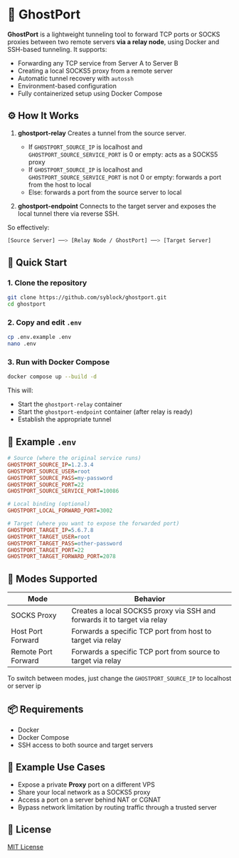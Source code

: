 
# 👻 GhostPort

**GhostPort** is a lightweight tunneling tool to forward TCP ports or SOCKS proxies between two remote servers **via a relay node**, using Docker and SSH-based tunneling. It supports:

- Forwarding any TCP service from Server A to Server B
- Creating a local SOCKS5 proxy from a remote server
- Automatic tunnel recovery with `autossh`
- Environment-based configuration
- Fully containerized setup using Docker Compose

## ⚙️ How It Works

1. **ghostport-relay**
   Creates a tunnel from the source server.

   * If `GHOSTPORT_SOURCE_IP` is localhost and `GHOSTPORT_SOURCE_SERVICE_PORT` is 0 or empty: acts as a SOCKS5 proxy
   * If `GHOSTPORT_SOURCE_IP` is localhost and `GHOSTPORT_SOURCE_SERVICE_PORT` is not 0 or empty: forwards a port from the host to local
   * Else: forwards a port from the source server to local

2. **ghostport-endpoint**
   Connects to the target server and exposes the local tunnel there via reverse SSH.

So effectively:

```bash
[Source Server] ──> [Relay Node / GhostPort] ──> [Target Server]
```

## 🚀 Quick Start

### 1. Clone the repository

```bash
git clone https://github.com/syblock/ghostport.git
cd ghostport
```

### 2. Copy and edit `.env`

```bash
cp .env.example .env
nano .env
```

### 3. Run with Docker Compose

```bash
docker compose up --build -d
```

This will:

* Start the `ghostport-relay` container
* Start the `ghostport-endpoint` container (after relay is ready)
* Establish the appropriate tunnel

## 🧾 Example `.env`

```ini
# Source (where the original service runs)
GHOSTPORT_SOURCE_IP=1.2.3.4
GHOSTPORT_SOURCE_USER=root
GHOSTPORT_SOURCE_PASS=my-password
GHOSTPORT_SOURCE_PORT=22
GHOSTPORT_SOURCE_SERVICE_PORT=10086

# Local binding (optional)
GHOSTPORT_LOCAL_FORWARD_PORT=3002

# Target (where you want to expose the forwarded port)
GHOSTPORT_TARGET_IP=5.6.7.8
GHOSTPORT_TARGET_USER=root
GHOSTPORT_TARGET_PASS=other-password
GHOSTPORT_TARGET_PORT=22
GHOSTPORT_TARGET_FORWARD_PORT=2078
```

## 🧰 Modes Supported

| Mode         | Behavior                                                                 |
| ------------ | ------------------------------------------------------------------------ |
| SOCKS Proxy  | Creates a local SOCKS5 proxy via SSH and forwards it to target via relay |
| Host Port Forward  | Forwards a specific TCP port from host to target via relay |
| Remote Port Forward | Forwards a specific TCP port from source to target via relay             |

To switch between modes, just change the `GHOSTPORT_SOURCE_IP` to localhost or server ip

## 📦 Requirements

* Docker
* Docker Compose
* SSH access to both source and target servers

## 🧪 Example Use Cases

* Expose a private **Proxy** port on a different VPS
* Share your local network as a SOCKS5 proxy
* Access a port on a server behind NAT or CGNAT
* Bypass network limitation by routing traffic through a trusted server

## 📖 License

[MIT License](LICENSE)